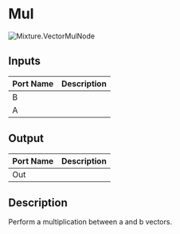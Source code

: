 # Mul
![Mixture.VectorMulNode](../../images/Mixture.VectorMulNode.png)
## Inputs
Port Name | Description
--- | ---
B | 
A | 

## Output
Port Name | Description
--- | ---
Out | 

## Description
Perform a multiplication between a and b vectors.

